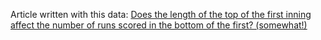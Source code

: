 Article written with this data: [Does the length of the top of the first inning affect the number of runs scored in the bottom of the first? (somewhat!)](https://gregstoll.wordpress.com/2021/05/22/does-the-length-of-the-top-of-the-first-inning-affect-the-number-of-runs-scored-in-the-bottom-of-the-first-somewhat/)